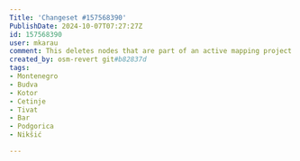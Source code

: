```yaml
---
Title: 'Changeset #157568390'
PublishDate: 2024-10-07T07:27:27Z
id: 157568390
user: mkarau
comment: This deletes nodes that are part of an active mapping project
created_by: osm-revert git#b82837d
tags:
- Montenegro
- Budva
- Kotor
- Cetinje
- Tivat
- Bar
- Podgorica
- Nikšić

---
```

